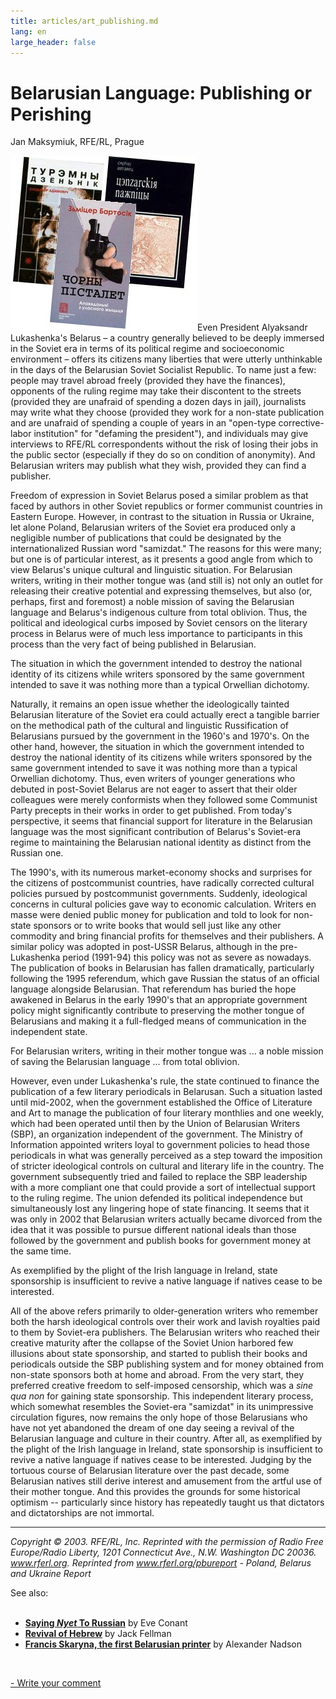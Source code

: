 ```yaml
---
title: articles/art_publishing.md 
lang: en
large_header: false
---
```



<h1 id="belarusian-language-publishing-or-perishing">Belarusian Language: Publishing or Perishing</h1>

Jan Maksymiuk, RFE/RL, Prague


<img src="belarus_book_covers.jpg" title="Publishing: Belarus Book Covers" alt="Publishing: Belarus Book Covers" />Even President Alyaksandr Lukashenka's Belarus – a country generally believed to be deeply immersed in the Soviet era in terms of its political regime and socioeconomic environment – offers its citizens many liberties that were utterly unthinkable in the days of the Belarusian Soviet Socialist Republic. To name just a few: people may travel abroad freely (provided they have the finances), opponents of the ruling regime may take their discontent to the streets (provided they are unafraid of spending a dozen days in jail), journalists may write what they choose (provided they work for a non-state publication and are unafraid of spending a couple of years in an "open-type corrective-labor institution" for "defaming the president"), and individuals may give interviews to RFE/RL correspondents without the risk of losing their jobs in the public sector (especially if they do so on condition of anonymity). And Belarusian writers may publish what they wish, provided they can find a publisher.


Freedom of expression in Soviet Belarus posed a similar problem as that faced by authors in other Soviet republics or former communist countries in Eastern Europe. However, in contrast to the situation in Russia or Ukraine, let alone Poland, Belarusian writers of the Soviet era produced only a negligible number of publications that could be designated by the internationalized Russian word "samizdat." The reasons for this were many; but one is of particular interest, as it presents a good angle from which to view Belarus's unique cultural and linguistic situation. For Belarusian writers, writing in their mother tongue was (and still is) not only an outlet for releasing their creative potential and expressing themselves, but also (or, perhaps, first and foremost) a noble mission of saving the Belarusian language and Belarus's indigenous culture from total oblivion. Thus, the political and ideological curbs imposed by Soviet censors on the literary process in Belarus were of much less importance to participants in this process than the very fact of being published in Belarusian.


The situation in which the government intended to destroy the national identity of its citizens while writers sponsored by the same government intended to save it was nothing more than a typical Orwellian dichotomy.


Naturally, it remains an open issue whether the ideologically tainted Belarusian literature of the Soviet era could actually erect a tangible barrier on the methodical path of the cultural and linguistic Russification of Belarusians pursued by the government in the 1960's and 1970's. On the other hand, however, the situation in which the government intended to destroy the national identity of its citizens while writers sponsored by the same government intended to save it was nothing more than a typical Orwellian dichotomy. Thus, even writers of younger generations who debuted in post-Soviet Belarus are not eager to assert that their older colleagues were merely conformists when they followed some Communist Party precepts in their works in order to get published. From today's perspective, it seems that financial support for literature in the Belarusian language was the most significant contribution of Belarus's Soviet-era regime to maintaining the Belarusian national identity as distinct from the Russian one.


The 1990's, with its numerous market-economy shocks and surprises for the citizens of postcommunist countries, have radically corrected cultural policies pursued by postcommunist governments. Suddenly, ideological concerns in cultural policies gave way to economic calculation. Writers en masse were denied public money for publication and told to look for non-state sponsors or to write books that would sell just like any other commodity and bring financial profits for themselves and their publishers. A similar policy was adopted in post-USSR Belarus, although in the pre-Lukashenka period (1991-94) this policy was not as severe as nowadays. The publication of books in Belarusian has fallen dramatically, particularly following the 1995 referendum, which gave Russian the status of an official language alongside Belarusian. That referendum has buried the hope awakened in Belarus in the early 1990's that an appropriate government policy might significantly contribute to preserving the mother tongue of Belarusians and making it a full-fledged means of communication in the independent state.


For Belarusian writers, writing in their mother tongue was ... a noble mission of saving the Belarusian language ... from total oblivion.


However, even under Lukashenka's rule, the state continued to finance the publication of a few literary periodicals in Belarusan. Such a situation lasted until mid-2002, when the government established the Office of Literature and Art to manage the publication of four literary monthlies and one weekly, which had been operated until then by the Union of Belarusian Writers (SBP), an organization independent of the government. The Ministry of Information appointed writers loyal to government policies to head those periodicals in what was generally perceived as a step toward the imposition of stricter ideological controls on cultural and literary life in the country. The government subsequently tried and failed to replace the SBP leadership with a more compliant one that could provide a sort of intellectual support to the ruling regime. The union defended its political independence but simultaneously lost any lingering hope of state financing. It seems that it was only in 2002 that Belarusian writers actually became divorced from the idea that it was possible to pursue different national ideals than those followed by the government and publish books for government money at the same time.


As exemplified by the plight of the Irish language in Ireland, state sponsorship is insufficient to revive a native language if natives cease to be interested.


All of the above refers primarily to older-generation writers who remember both the harsh ideological controls over their work and lavish royalties paid to them by Soviet-era publishers. The Belarusian writers who reached their creative maturity after the collapse of the Soviet Union harbored few illusions about state sponsorship, and started to publish their books and periodicals outside the SBP publishing system and for money obtained from non-state sponsors both at home and abroad. From the very start, they preferred creative freedom to self-imposed censorship, which was a  *sine qua non*  for gaining state sponsorship. This independent literary process, which somewhat resembles the Soviet-era "samizdat" in its unimpressive circulation figures, now remains the only hope of those Belarusians who have not yet abandoned the dream of one day seeing a revival of the Belarusian language and culture in their country. After all, as exemplified by the plight of the Irish language in Ireland, state sponsorship is insufficient to revive a native language if natives cease to be interested. Judging by the tortuous course of Belarusian literature over the past decade, some Belarusian natives still derive interest and amusement from the artful use of their mother tongue. And this provides the grounds for some historical optimism -- particularly since history has repeatedly taught us that dictators and dictatorships are not immortal.

<hr />

 *Copyright © 2003. RFE/RL, Inc. Reprinted with the permission of Radio Free Europe/Radio Liberty, 1201 Connecticut Ave., N.W. Washington DC 20036. www.rferl.org. Reprinted from www.rferl.org/pbureport - Poland, Belarus and Ukraine Report* 


See also:<br />
<br />
- <strong><a href="articles/art_no_russian.html">Saying  *Nyet*  To Russian</a></strong> by Eve Conant<br />
- <strong><a href="articles/art_benyehuda2.html">Revival of Hebrew</a></strong> by Jack Fellman<br />
- <strong><a href="articles/art_skaryna1.html">Francis Skaryna, the first Belarusian printer</a></strong> by Alexander Nadson<br />


<br />

<span class="small"><a href="gb_add.html?ref=http%3A%2F%2Fwww%2Epravapis%2Eorg%2Fart%5Fpublishing%2Easp">- Write your comment</a></span>

